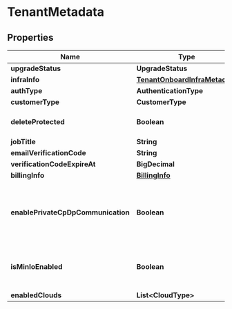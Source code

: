 

# TenantMetadata


## Properties

Name | Type | Description | Notes
------------ | ------------- | ------------- | -------------
**upgradeStatus** | **UpgradeStatus** |  |  [optional]
**infraInfo** | [**TenantOnboardInfraMetadata**](TenantOnboardInfraMetadata.md) |  |  [optional]
**authType** | **AuthenticationType** |  |  [optional]
**customerType** | **CustomerType** |  |  [optional]
**deleteProtected** | **Boolean** | If the tenant is delete protected |  [optional]
**jobTitle** | **String** |  |  [optional]
**emailVerificationCode** | **String** |  |  [optional]
**verificationCodeExpireAt** | **BigDecimal** |  |  [optional]
**billingInfo** | [**BillingInfo**](BillingInfo.md) |  |  [optional]
**enablePrivateCpDpCommunication** | **Boolean** | Flag for enabling private communication between Control Plane and Data Plane |  [optional]
**isMinIoEnabled** | **Boolean** | Whether to use minio for db lib artifacts. To be deprecated in future. |  [optional]
**enabledClouds** | **List&lt;CloudType&gt;** |  |  [optional]



